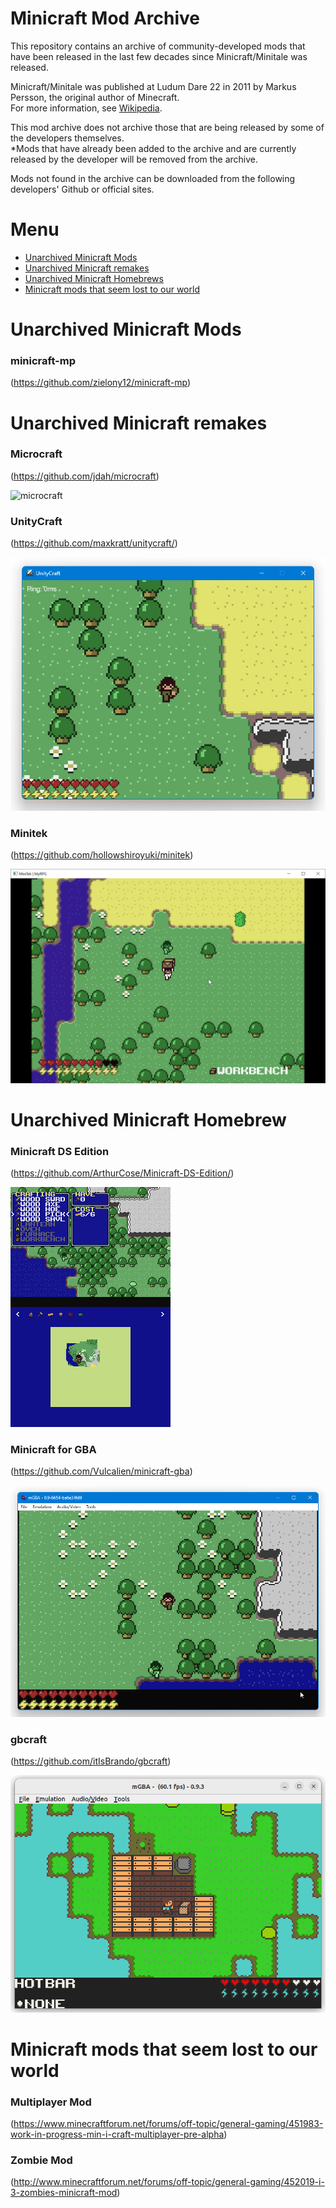 
# Minicraft Mod Archive

This repository contains an archive of community-developed mods that have been released in the last few decades since Minicraft/Minitale was released.  
  
Minicraft/Minitale was published at Ludum Dare 22 in 2011 by Markus Persson, the original author of Minecraft.  
For more information, see [Wikipedia](https://en.wikipedia.org/wiki/Minicraft).  

This mod archive does not archive those that are being released by some of the developers themselves.  
*Mods that have already been added to the archive and are currently released by the developer will be removed from the archive.  

Mods not found in the archive can be downloaded from the following developers' Github or official sites.  

# Menu  
* [Unarchived Minicraft Mods](https://github.com/FurnishedChunk/Minicraft-Mod-Archives/tree/master?tab=readme-ov-file#unarchived-minicraft-mods)
* [Unarchived Minicraft remakes](https://github.com/FurnishedChunk/Minicraft-Mod-Archives/tree/master?tab=readme-ov-file#unarchived-minicraft-remakes)  
* [Unarchived Minicraft Homebrews](https://github.com/FurnishedChunk/Minicraft-Mod-Archives/tree/master?tab=readme-ov-file#unarchived-minicraft-homebrew)
* [Minicraft mods that seem lost to our world](https://github.com/FurnishedChunk/Minicraft-Mod-Archives/tree/master?tab=readme-ov-file#minicraft-mods-that-seem-lost-to-our-world)

# Unarchived Minicraft Mods  

<detail>

### <summary>minicraft-mp</summary>
(https://github.com/zielony12/minicraft-mp)
  
</detail>
<p>

<detail>

# Unarchived Minicraft remakes


<detail>

### <summary>Microcraft</summary>
(https://github.com/jdah/microcraft)
  
![microcraft](https://github.com/jdah/microcraft/blob/master/screen.png)
</detail>
<p>

<detail>

### <summary>UnityCraft</summary>
(https://github.com/maxkratt/unitycraft/)

![UnityCraft](https://github.com/FurnishedChunk/Minicraft-Mod-Archives/blob/master/readme_shot/unitycraft.png)
</detail>
<p>

<detail>

### <summary>Minitek</summary>
(https://github.com/hollowshiroyuki/minitek)
  
![minitek](https://github.com/hollowshiroyuki/minitek/blob/master/screenshots/game.png)
</detail>
<p>

# Unarchived Minicraft Homebrew
<detail>

### <summary>Minicraft DS Edition</summary>
(https://github.com/ArthurCose/Minicraft-DS-Edition/)
  
![MinicraftDSEdition](https://github.com/ArthurCose/Minicraft-DS-Edition/raw/master/screenshots/crafting.png)
</detail>
<p>
<detail>

### <summary>Minicraft for GBA</summary>
(https://github.com/Vulcalien/minicraft-gba)
  
![Minicraft for GBA](https://github.com/FurnishedChunk/Minicraft-Mod-Archives/blob/master/readme_shot/minicraftforgba.png)
</detail>
<p>
<detail>

### <summary>gbcraft</summary>
(https://github.com/itIsBrando/gbcraft)
  
![gbcraft](https://github.com/itIsBrando/gbcraft/blob/main/screenshots/house.png)
</detail>
<p>

# Minicraft mods that seem lost to our world

<detail>

### <summary>Multiplayer Mod</summary>
(https://www.minecraftforum.net/forums/off-topic/general-gaming/451983-work-in-progress-min-i-craft-multiplayer-pre-alpha)

</detail>
<p>

<detail>

### <summary>Zombie Mod</summary>
(http://www.minecraftforum.net/forums/off-topic/general-gaming/452019-i-3-zombies-minicraft-mod)
  
</detail>
<p>
